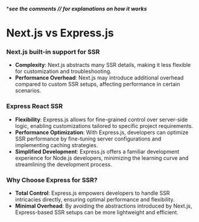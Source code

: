 ****see the comments // for explanations on how it works***


# Next.js vs Express.js

### Next.js built-in support for SSR

- **Complexity**: Next.js abstracts many SSR details, making it less flexible for customization and troubleshooting.
- **Performance Overhead**: Next.js may introduce additional overhead compared to custom SSR setups, affecting performance in certain scenarios.

### Express React SSR

- **Flexibility**: Express.js allows for fine-grained control over server-side logic, enabling customizations tailored to specific project requirements.
- **Performance Optimization**: With Express.js, developers can optimize SSR performance by fine-tuning server configurations and implementing caching strategies.
- **Simplified Development**: Express.js offers a familiar development experience for Node.js developers, minimizing the learning curve and streamlining the development process.

### Why Choose Express for SSR?

- **Total Control**: Express.js empowers developers to handle SSR intricacies directly, ensuring optimal performance and flexibility.
- **Minimal Overhead**: By avoiding the abstractions introduced by Next.js, Express-based SSR setups can be more lightweight and efficient.
